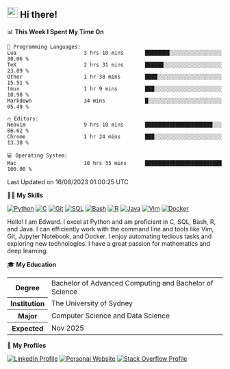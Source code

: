 ## <a href="#"><img src="https://media.giphy.com/media/hvRJCLFzcasrR4ia7z/giphy.gif" width="25px" height="25px"></a> Hi there!

<!--START_SECTION:waka-->
📊 **This Week I Spent My Time On** 

```text
💬 Programming Languages: 
Lua                      3 hrs 10 mins       ████████░░░░░░░░░░░░░░░░░   30.06 % 
TeX                      2 hrs 31 mins       ██████░░░░░░░░░░░░░░░░░░░   23.89 % 
Other                    1 hr 38 mins        ████░░░░░░░░░░░░░░░░░░░░░   15.51 % 
tmux                     1 hr 9 mins         ███░░░░░░░░░░░░░░░░░░░░░░   10.98 % 
Markdown                 34 mins             █░░░░░░░░░░░░░░░░░░░░░░░░   05.49 % 

🔥 Editors: 
Neovim                   9 hrs 10 mins       ██████████████████████░░░   86.62 % 
Chrome                   1 hr 24 mins        ███░░░░░░░░░░░░░░░░░░░░░░   13.38 % 

💻 Operating System: 
Mac                      10 hrs 35 mins      █████████████████████████   100.00 % 
```


 Last Updated on 16/08/2023 01:00:25 UTC
<!--END_SECTION:waka-->

💪🏻 **My Skills**

[![Python](https://img.shields.io/badge/-Python-yellow?style=flat-square&logo=Python)](#)
[![C     ](https://img.shields.io/badge/-C-blue?style=flat-square&logo=C)](#)
[![Git   ](https://img.shields.io/badge/-Git-grey?style=flat-square&logo=Git)](#)
[![SQL   ](https://img.shields.io/badge/-SQL-grey?style=flat-square&logo=SQLite)](#)
[![Bash  ](https://img.shields.io/badge/-Bash-grey?style=flat-square&logo=GNU-Bash)](#)
[![R     ](https://img.shields.io/badge/-R-grey?style=flat-square&logo=R)](#)
[![Java  ](https://img.shields.io/badge/-Java-grey?style=flat-square&logo=OpenJDK)](#)
[![Vim   ](https://img.shields.io/badge/-Vim-grey?style=flat-square&logo=Vim)](#)
[![Docker](https://img.shields.io/badge/-Docker-grey?style=flat-square&logo=Docker)](#)

Hello! I am Edward. I excel at Python and am proficient in C, SQL, Bash, R, and
Java. I can efficiently work with the command line and tools like Vim, Git,
Jupyter Notebook, and Docker. I enjoy automating tedious tasks and exploring new
technologies. I have a great passion for mathematics and deep learning.

🎓 **My Education**

<table>
<tr>
    <th>Degree</th>
    <td>Bachelor of Advanced Computing and Bachelor of Science</td>
</tr>
<tr>
    <th>Institution</th>
    <td>The University of Sydney</td>
</tr>
<tr>
    <th>Major</th>
    <td>Computer Science and Data Science</td>
</tr>
<tr>
    <th>Expected</th>
    <td>Nov 2025</td>
</tr>
</table>

🔗 **My Profiles**

[![LinkedIn Profile](https://img.shields.io/badge/-LinkedIn-blue?style=social&logo=LinkedIn)](https://www.linkedin.com/in/edward-ji)
[![Personal Website](https://img.shields.io/badge/-Personal%20Website-blue?style=social&logo=Bootstrap)](https://edwardji.dev)
[![Stack Overflow Profile](https://img.shields.io/badge/-Stack%20Overflow-blue?style=social&logo=StackOverflow)](https://stackoverflow.com/users/11658924)
